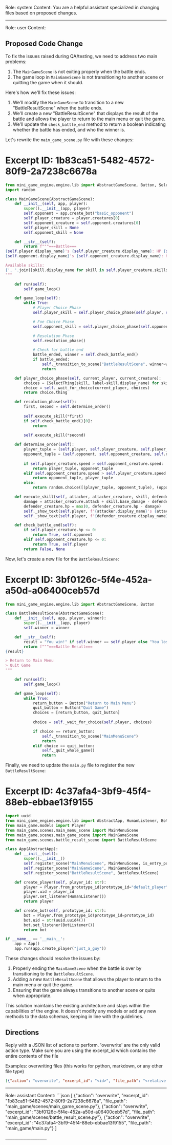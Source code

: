 Role: system
Content: You are a helpful assistant specialized in changing files based on proposed changes.
__________________
Role: user
Content: 
## Proposed Code Change
To fix the issues raised during QA/testing, we need to address two main problems:

1. The `MainGameScene` is not exiting properly when the battle ends.
2. The game loop in `MainGameScene` is not transitioning to another scene or quitting the game when it should.

Here's how we'll fix these issues:

1. We'll modify the `MainGameScene` to transition to a new "BattleResultScene" when the battle ends.
2. We'll create a new "BattleResultScene" that displays the result of the battle and allows the player to return to the main menu or quit the game.
3. We'll update the `check_battle_end` method to return a boolean indicating whether the battle has ended, and who the winner is.

Let's rewrite the `main_game_scene.py` file with these changes:

# Excerpt ID: 1b83ca51-5482-4572-80f9-2a7238c6678a
```python main_game/scenes/main_game_scene.py
from mini_game_engine.engine.lib import AbstractGameScene, Button, SelectThing
import random

class MainGameScene(AbstractGameScene):
    def __init__(self, app, player):
        super().__init__(app, player)
        self.opponent = app.create_bot("basic_opponent")
        self.player_creature = player.creatures[0]
        self.opponent_creature = self.opponent.creatures[0]
        self.player_skill = None
        self.opponent_skill = None

    def __str__(self):
        return f"""===Battle===
{self.player.display_name}'s {self.player_creature.display_name}: HP {self.player_creature.hp}/{self.player_creature.max_hp}
{self.opponent.display_name}'s {self.opponent_creature.display_name}: HP {self.opponent_creature.hp}/{self.opponent_creature.max_hp}

Available skills:
{', '.join([skill.display_name for skill in self.player_creature.skills])}
"""

    def run(self):
        self.game_loop()

    def game_loop(self):
        while True:
            # Player Choice Phase
            self.player_skill = self.player_choice_phase(self.player, self.player_creature)

            # Foe Choice Phase
            self.opponent_skill = self.player_choice_phase(self.opponent, self.opponent_creature)

            # Resolution Phase
            self.resolution_phase()

            # Check for battle end
            battle_ended, winner = self.check_battle_end()
            if battle_ended:
                self._transition_to_scene("BattleResultScene", winner=winner)
                return

    def player_choice_phase(self, current_player, current_creature):
        choices = [SelectThing(skill, label=skill.display_name) for skill in current_creature.skills]
        choice = self._wait_for_choice(current_player, choices)
        return choice.thing

    def resolution_phase(self):
        first, second = self.determine_order()
        
        self.execute_skill(*first)
        if self.check_battle_end()[0]:
            return
        
        self.execute_skill(*second)

    def determine_order(self):
        player_tuple = (self.player, self.player_creature, self.player_skill, self.opponent_creature)
        opponent_tuple = (self.opponent, self.opponent_creature, self.opponent_skill, self.player_creature)
        
        if self.player_creature.speed > self.opponent_creature.speed:
            return player_tuple, opponent_tuple
        elif self.opponent_creature.speed > self.player_creature.speed:
            return opponent_tuple, player_tuple
        else:
            return random.choice([(player_tuple, opponent_tuple), (opponent_tuple, player_tuple)])

    def execute_skill(self, attacker, attacker_creature, skill, defender_creature):
        damage = attacker_creature.attack + skill.base_damage - defender_creature.defense
        defender_creature.hp = max(0, defender_creature.hp - damage)
        self._show_text(self.player, f"{attacker.display_name}'s {attacker_creature.display_name} used {skill.display_name}!")
        self._show_text(self.player, f"{defender_creature.display_name} took {damage} damage!")

    def check_battle_end(self):
        if self.player_creature.hp <= 0:
            return True, self.opponent
        elif self.opponent_creature.hp <= 0:
            return True, self.player
        return False, None
```

Now, let's create a new file for the `BattleResultScene`:

# Excerpt ID: 3bf0126c-5f4e-452a-a50d-a06400ceb57d
```python main_game/scenes/battle_result_scene.py
from mini_game_engine.engine.lib import AbstractGameScene, Button

class BattleResultScene(AbstractGameScene):
    def __init__(self, app, player, winner):
        super().__init__(app, player)
        self.winner = winner

    def __str__(self):
        result = "You win!" if self.winner == self.player else "You lose!"
        return f"""===Battle Result===
{result}

> Return to Main Menu
> Quit Game
"""

    def run(self):
        self.game_loop()

    def game_loop(self):
        while True:
            return_button = Button("Return to Main Menu")
            quit_button = Button("Quit Game")
            choices = [return_button, quit_button]
            
            choice = self._wait_for_choice(self.player, choices)

            if choice == return_button:
                self._transition_to_scene("MainMenuScene")
                return
            elif choice == quit_button:
                self._quit_whole_game()
                return
```

Finally, we need to update the `main.py` file to register the new `BattleResultScene`:

# Excerpt ID: 4c37afa4-3bf9-45f4-88eb-ebbae13f9155
```python main_game/main.py
import uuid
from mini_game_engine.engine.lib import AbstractApp, HumanListener, BotListener
from main_game.models import Player
from main_game.scenes.main_menu_scene import MainMenuScene
from main_game.scenes.main_game_scene import MainGameScene
from main_game.scenes.battle_result_scene import BattleResultScene

class App(AbstractApp):
    def __init__(self):
        super().__init__()
        self.register_scene("MainMenuScene", MainMenuScene, is_entry_point=True)
        self.register_scene("MainGameScene", MainGameScene)
        self.register_scene("BattleResultScene", BattleResultScene)

    def create_player(self, player_id: str):
        player = Player.from_prototype_id(prototype_id="default_player")
        player.uid = player_id
        player.set_listener(HumanListener())
        return player

    def create_bot(self, prototype_id: str):
        bot = Player.from_prototype_id(prototype_id=prototype_id)
        bot.uid = str(uuid.uuid4())
        bot.set_listener(BotListener())
        return bot

if __name__ == '__main__':
    app = App()
    app.run(app.create_player("just_a_guy"))
```

These changes should resolve the issues by:

1. Properly ending the `MainGameScene` when the battle is over by transitioning to the `BattleResultScene`.
2. Adding a new `BattleResultScene` that allows the player to return to the main menu or quit the game.
3. Ensuring that the game always transitions to another scene or quits when appropriate.

This solution maintains the existing architecture and stays within the capabilities of the engine. It doesn't modify any models or add any new methods to the data schemas, keeping in line with the guidelines.

## Directions
Reply with a JSON list of actions to perform. 'overwrite' are the only valid action type. 
Make sure you are using the excerpt_id which contains the entire contents of the file

Examples:
overwriting files (this works for python, markdown, or any other file type)
```json output_example1
[{"action": "overwrite", "excerpt_id": "<id>", "file_path": "<relative file path>"}]
```

__________________
Role: assistant
Content: ```json
[
    {"action": "overwrite", "excerpt_id": "1b83ca51-5482-4572-80f9-2a7238c6678a", "file_path": "main_game/scenes/main_game_scene.py"},
    {"action": "overwrite", "excerpt_id": "3bf0126c-5f4e-452a-a50d-a06400ceb57d", "file_path": "main_game/scenes/battle_result_scene.py"},
    {"action": "overwrite", "excerpt_id": "4c37afa4-3bf9-45f4-88eb-ebbae13f9155", "file_path": "main_game/main.py"}
]
```
__________________
